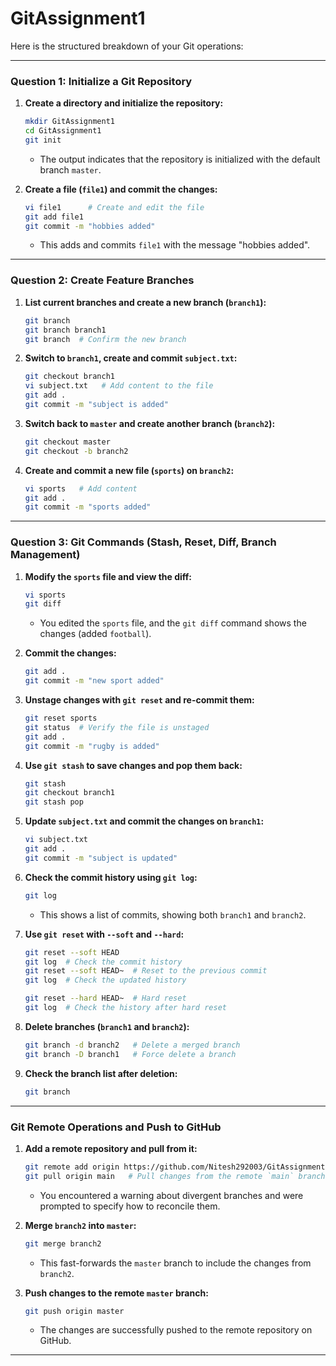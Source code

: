 # GitAssignment1
Here is the structured breakdown of your Git operations:

---

### **Question 1: Initialize a Git Repository**

1. **Create a directory and initialize the repository:**
   ```bash
   mkdir GitAssignment1
   cd GitAssignment1
   git init
   ```
   - The output indicates that the repository is initialized with the default branch `master`.

2. **Create a file (`file1`) and commit the changes:**
   ```bash
   vi file1      # Create and edit the file
   git add file1
   git commit -m "hobbies added"
   ```
   - This adds and commits `file1` with the message "hobbies added".

---

### **Question 2: Create Feature Branches**

1. **List current branches and create a new branch (`branch1`):**
   ```bash
   git branch
   git branch branch1
   git branch  # Confirm the new branch
   ```

2. **Switch to `branch1`, create and commit `subject.txt`:**
   ```bash
   git checkout branch1
   vi subject.txt   # Add content to the file
   git add .
   git commit -m "subject is added"
   ```

3. **Switch back to `master` and create another branch (`branch2`):**
   ```bash
   git checkout master
   git checkout -b branch2
   ```

4. **Create and commit a new file (`sports`) on `branch2`:**
   ```bash
   vi sports   # Add content
   git add .
   git commit -m "sports added"
   ```

---

### **Question 3: Git Commands (Stash, Reset, Diff, Branch Management)**

1. **Modify the `sports` file and view the diff:**
   ```bash
   vi sports
   git diff
   ```
   - You edited the `sports` file, and the `git diff` command shows the changes (added `football`).

2. **Commit the changes:**
   ```bash
   git add .
   git commit -m "new sport added"
   ```

3. **Unstage changes with `git reset` and re-commit them:**
   ```bash
   git reset sports
   git status  # Verify the file is unstaged
   git add .
   git commit -m "rugby is added"
   ```

4. **Use `git stash` to save changes and pop them back:**
   ```bash
   git stash
   git checkout branch1
   git stash pop
   ```

5. **Update `subject.txt` and commit the changes on `branch1`:**
   ```bash
   vi subject.txt
   git add .
   git commit -m "subject is updated"
   ```

6. **Check the commit history using `git log`:**
   ```bash
   git log
   ```
   - This shows a list of commits, showing both `branch1` and `branch2`.

7. **Use `git reset` with `--soft` and `--hard`:**
   ```bash
   git reset --soft HEAD
   git log  # Check the commit history
   git reset --soft HEAD~  # Reset to the previous commit
   git log  # Check the updated history

   git reset --hard HEAD~  # Hard reset
   git log  # Check the history after hard reset
   ```

8. **Delete branches (`branch1` and `branch2`):**
   ```bash
   git branch -d branch2   # Delete a merged branch
   git branch -D branch1   # Force delete a branch
   ```

9. **Check the branch list after deletion:**
   ```bash
   git branch
   ```

---

### **Git Remote Operations and Push to GitHub**

1. **Add a remote repository and pull from it:**
   ```bash
   git remote add origin https://github.com/Nitesh292003/GitAssignment1.git
   git pull origin main   # Pull changes from the remote `main` branch
   ```
   - You encountered a warning about divergent branches and were prompted to specify how to reconcile them.

2. **Merge `branch2` into `master`:**
   ```bash
   git merge branch2
   ```
   - This fast-forwards the `master` branch to include the changes from `branch2`.

3. **Push changes to the remote `master` branch:**
   ```bash
   git push origin master
   ```
   - The changes are successfully pushed to the remote repository on GitHub.

---

